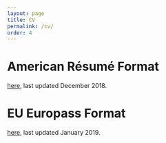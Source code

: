 ```yaml
---
layout: page
title: CV
permalink: /cv/
order: 4
---
```


# American Résumé Format
[here](https://drive.google.com/file/d/1KF4kIuCXntZG4k5cpgbEJjKy7nduXTLE/view?usp=sharing), last updated December 2018.

# EU Europass Format
[here](https://drive.google.com/file/d/1Jp2BHOJa7pXZYzXtRLofI0fQttvU_MSO/view?usp=sharing), last updated January 2019.